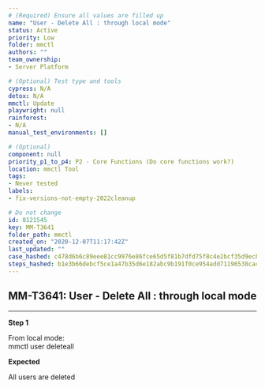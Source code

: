 ```yaml
---
# (Required) Ensure all values are filled up
name: "User - Delete All : through local mode"
status: Active
priority: Low
folder: mmctl
authors: ""
team_ownership: 
- Server Platform

# (Optional) Test type and tools
cypress: N/A
detox: N/A
mmctl: Update
playwright: null
rainforest: 
- N/A
manual_test_environments: []

# (Optional)
component: null
priority_p1_to_p4: P2 - Core Functions (Do core functions work?)
location: mmctl Tool
tags: 
- Never tested
labels: 
- fix-versions-not-empty-2022cleanup

# Do not change
id: 8121545
key: MM-T3641
folder_path: mmctl
created_on: "2020-12-07T11:17:42Z"
last_updated: ""
case_hashed: c478d6b6c89eee81cc9976e86fce65d5f81b7dfd75f8c4e2bcf35d9ecbef03ac82db0fac36a5b6e6830c5308ced42840
steps_hashed: b1e3b66debcf5ce1a47b35d6e182abc9b191f0ce954add71196538cac7e1f6962b4af80278cc00ad46e3aba33955aa29
---
```


## MM-T3641: User - Delete All : through local mode

---

**Step 1**

From local mode:\
mmctl user deleteall

**Expected**

All users are deleted
